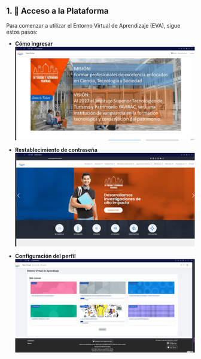 ## 1. 🚪 Acceso a la Plataforma

Para comenzar a utilizar el Entorno Virtual de Aprendizaje (EVA), sigue estos pasos:

- **Cómo ingresar**  
  ![Instrucciones para ingresar al EVA](../gifs/acceso1.gif)

- **Restablecimiento de contraseña**  
  ![Formulario para restablecer contraseña](../gifs/acceso2.gif)

- **Configuración del perfil**  
  ![Configuración de perfil en EVA](../gifs/acceso3.gif)

